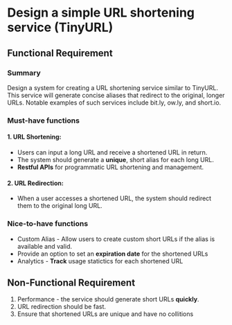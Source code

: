 # Design a simple URL shortening service (TinyURL)

## Functional Requirement

### Summary

Design a system for creating a URL shortening service similar to TinyURL. This service will generate concise aliases that redirect to the original, longer URLs. Notable examples of such services include bit.ly, ow.ly, and short.io.

### Must-have functions

#### 1. URL Shortening:

- Users can input a long URL and receive a shortened URL in return.
- The system should generate a **unique**, short alias for each long URL.
- **Restful APIs** for programmatic URL shortening and management.

#### 2. URL Redirection:

- When a user accesses a shortened URL, the system should redirect them to the original long URL.

### Nice-to-have functions

* Custom Alias - Allow users to create custom short URLs if the alias is available and valid.
* Provide an option to set an **expiration date** for the shortened URLs
* Analytics - **Track** usage statictics for each shortened URL

## Non-Functional Requirement

1. Performance - the service should generate short URLs **quickly**.
2. URL redirection should be fast.
3. Ensure that shortened URLs are unique and have no collitions
